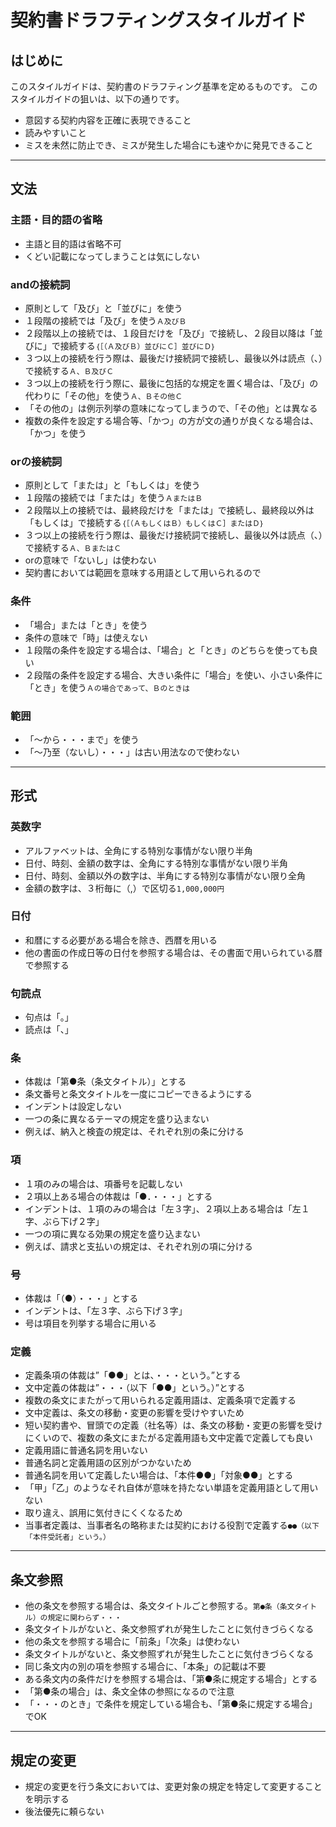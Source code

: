 # 契約書ドラフティングスタイルガイド## はじめにこのスタイルガイドは、契約書のドラフティング基準を定めるものです。このスタイルガイドの狙いは、以下の通りです。- 意図する契約内容を正確に表現できること- 読みやすいこと- ミスを未然に防止でき、ミスが発生した場合にも速やかに発見できること---## 文法### 主語・目的語の省略- 主語と目的語は省略不可 - くどい記載になってしまうことは気にしない ### andの接続詞- 原則として「及び」と「並びに」を使う - １段階の接続では「及び」を使う```Ａ及びＢ``` - ２段階以上の接続では、１段目だけを「及び」で接続し、２段目以降は「並びに」で接続する```｛［（Ａ及びＢ）並びにＣ］並びにＤ｝``` - ３つ以上の接続を行う際は、最後だけ接続詞で接続し、最後以外は読点（、）で接続する```Ａ、Ｂ及びＣ```  - ３つ以上の接続を行う際に、最後に包括的な規定を置く場合は、「及び」の代わりに「その他」を使う```Ａ、Ｂその他Ｃ```   - 「その他の」は例示列挙の意味になってしまうので、「その他」とは異なる - 複数の条件を設定する場合等、「かつ」の方が文の通りが良くなる場合は、「かつ」を使う ### orの接続詞- 原則として「または」と「もしくは」を使う - １段階の接続では「または」を使う```ＡまたはＢ``` - ２段階以上の接続では、最終段だけを「または」で接続し、最終段以外は「もしくは」で接続する```｛［（ＡもしくはＢ）もしくはＣ］またはＤ｝``` - ３つ以上の接続を行う際は、最後だけ接続詞で接続し、最後以外は読点（、）で接続する```Ａ、ＢまたはＣ```- orの意味で「ないし」は使わない - 契約書においては範囲を意味する用語として用いられるので### 条件- 「場合」または「とき」を使う - 条件の意味で「時」は使えない - １段階の条件を設定する場合は、「場合」と「とき」のどちらを使っても良い - ２段階の条件を設定する場合、大きい条件に「場合」を使い、小さい条件に「とき」を使う```Ａの場合であって、Ｂのときは```### 範囲- 「〜から・・・まで」を使う- 「〜乃至（ないし）・・・」は古い用法なので使わない---## 形式### 英数字- アルファベットは、全角にする特別な事情がない限り半角- 日付、時刻、金額の数字は、全角にする特別な事情がない限り半角- 日付、時刻、金額以外の数字は、半角にする特別な事情がない限り全角- 金額の数字は、３桁毎に（,）で区切る```1,000,000円```### 日付- 和暦にする必要がある場合を除き、西暦を用いる- 他の書面の作成日等の日付を参照する場合は、その書面で用いられている暦で参照する### 句読点- 句点は「。」- 読点は「、」### 条- 体裁は「第●条（条文タイトル）」とする - 条文番号と条文タイトルを一度にコピーできるようにする- インデントは設定しない- 一つの条に異なるテーマの規定を盛り込まない - 例えば、納入と検査の規定は、それぞれ別の条に分ける### 項- １項のみの場合は、項番号を記載しない- ２項以上ある場合の体裁は「●．・・・」とする- インデントは、１項のみの場合は「左３字」、２項以上ある場合は「左１字、ぶら下げ２字」- 一つの項に異なる効果の規定を盛り込まない - 例えば、請求と支払いの規定は、それぞれ別の項に分ける### 号- 体裁は「（●）・・・」とする- インデントは、「左３字、ぶら下げ３字」- 号は項目を列挙する場合に用いる### 定義- 定義条項の体裁は”「●●」とは、・・・という。”とする- 文中定義の体裁は”・・・（以下「●●」という。）”とする- 複数の条文にまたがって用いられる定義用語は、定義条項で定義する - 文中定義は、条文の移動・変更の影響を受けやすいため  - 短い契約書や、冒頭での定義（社名等）は、条文の移動・変更の影響を受けにくいので、複数の条文にまたがる定義用語も文中定義で定義しても良い- 定義用語に普通名詞を用いない - 普通名詞と定義用語の区別がつかないため  - 普通名詞を用いて定義したい場合は、「本件●●」「対象●●」とする- 「甲」「乙」のようなそれ自体が意味を持たない単語を定義用語として用いない - 取り違え、誤用に気付きにくくなるため- 当事者定義は、当事者名の略称または契約における役割で定義する```●●（以下「本件受託者」という。）```---## 条文参照- 他の条文を参照する場合は、条文タイトルごと参照する。```第●条（条文タイトル）の規定に関わらず・・・``` - 条文タイトルがないと、条文参照ずれが発生したことに気付きづらくなる- 他の条文を参照する場合に「前条」「次条」は使わない - 条文タイトルがないと、条文参照ずれが発生したことに気付きづらくなる- 同じ条文内の別の項を参照する場合に、「本条」の記載は不要- ある条文内の条件だけを参照する場合は、「第●条に規定する場合」とする - 「第●条の場合」は、条文全体の参照になるので注意 - 「・・・のとき」で条件を規定している場合も、「第●条に規定する場合」でOK---## 規定の変更- 規定の変更を行う条文においては、変更対象の規定を特定して変更することを明示する - 後法優先に頼らない